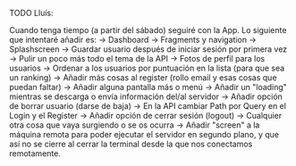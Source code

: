 TODO Lluís:

Cuando tenga tiempo (a partir del sábado) seguiré con la App. Lo siguiente que intentaré añadir es:
-> Dashboard
-> Fragments y navigation
-> Splashscreen
-> Guardar usuario después de iniciar sesión por primera vez
-> Pulir un poco más todo el tema de la API
-> Fotos de perfil para los usuarios
-> Ordenar a los usuarios por puntuación en la lista (para que sea un ranking)
-> Añadir más cosas al register (rollo email y esas cosas que puedan faltar)
-> Añadir alguna pantalla más o menú
-> Añadir un "loading" mientras se descarga o envía información del/al servidor
-> Añadir opción de borrar usuario (darse de baja) 
-> En la API cambiar Path por Query en el Login y el Register 
-> Añadir opción de cerrar sesión (logout) 
-> Cualquier otra cosa que vaya surgiendo o se os ocurra
-> Añadir "screen" a la máquina remota para poder ejecutar el servidor en segundo plano, y que así no se cierre al cerrar la terminal desde la que nos conectamos remotamente.
